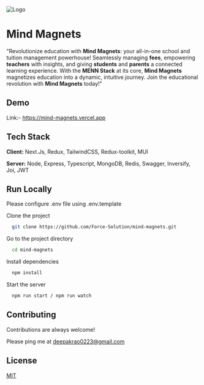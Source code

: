 
![Logo](https://mind-magnets.vercel.app/_next/static/media/logo.690fddfc.svg)


# Mind Magnets

"Revolutionize education with **Mind Magnets**: your all-in-one school and tuition management powerhouse! Seamlessly managing **fees**, empowering **teachers** with insights, and giving **students** and **parents** a connected learning experience. With the **MENN Stack** at its core, **Mind Magnets** magnetizes education into a dynamic, intuitive journey. Join the educational revolution with **Mind Magnets** today!"



## Demo

Link:- https://mind-magnets.vercel.app


## Tech Stack

**Client:** Next.Js, Redux, TailwindCSS, Redux-toolkit, MUI

**Server:** Node, Express, Typescript, MongoDB, Redis, Swagger, Inversify, Joi, JWT


## Run Locally

Please configure .env file using .env.template

Clone the project

```bash
  git clone https://github.com/Force-Solution/mind-magnets.git
```

Go to the project directory

```bash
  cd mind-magnets
```

Install dependencies

```bash
  npm install
```

Start the server

```bash
  npm run start / npm run watch
```


## Contributing

Contributions are always welcome!

Please ping me at deepakrao0223@gmail.com


## License

[MIT](https://choosealicense.com/licenses/mit/)

